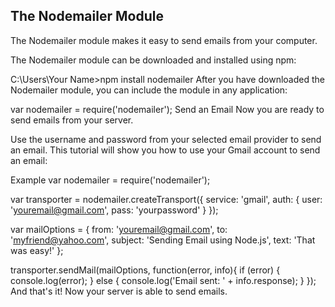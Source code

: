 <h2>The Nodemailer Module</h2>
The Nodemailer module makes it easy to send emails from your computer.

The Nodemailer module can be downloaded and installed using npm:

C:\Users\Your Name>npm install nodemailer
After you have downloaded the Nodemailer module, you can include the module in any application:

var nodemailer = require('nodemailer');
Send an Email
Now you are ready to send emails from your server.

Use the username and password from your selected email provider to send an email. This tutorial will show you how to use your Gmail account to send an email:

Example
var nodemailer = require('nodemailer');

var transporter = nodemailer.createTransport({
  service: 'gmail',
  auth: {
    user: 'youremail@gmail.com',
    pass: 'yourpassword'
  }
});

var mailOptions = {
  from: 'youremail@gmail.com',
  to: 'myfriend@yahoo.com',
  subject: 'Sending Email using Node.js',
  text: 'That was easy!'
};

transporter.sendMail(mailOptions, function(error, info){
  if (error) {
    console.log(error);
  } else {
    console.log('Email sent: ' + info.response);
  }
});
And that's it! Now your server is able to send emails.